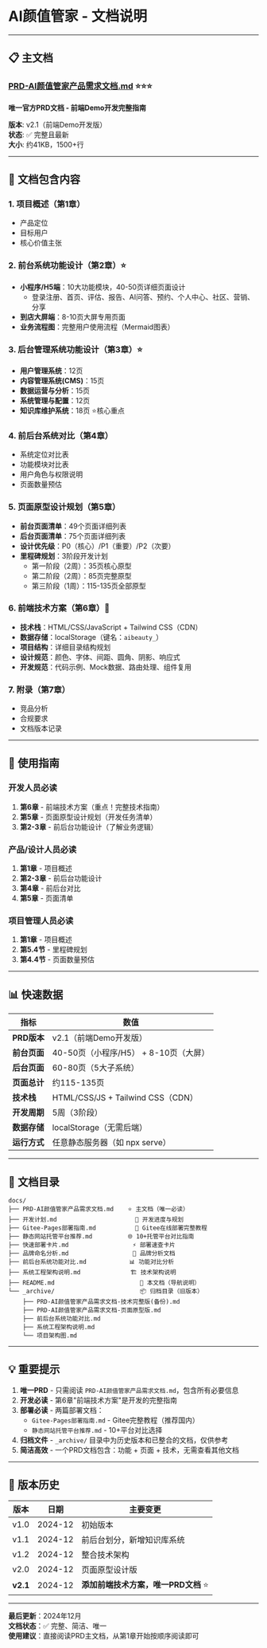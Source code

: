 # AI颜值管家 - 文档说明

---

## 📋 主文档

### [PRD-AI颜值管家产品需求文档.md](./PRD-AI颜值管家产品需求文档.md) ⭐⭐⭐

**唯一官方PRD文档 - 前端Demo开发完整指南**

**版本**: v2.1（前端Demo开发版）  
**状态**: ✅ 完整且最新  
**大小**: 约41KB，1500+行  

---

## 📖 文档包含内容

### 1. 项目概述（第1章）
- 产品定位
- 目标用户
- 核心价值主张

### 2. 前台系统功能设计（第2章）⭐
- **小程序/H5端**：10大功能模块，40-50页详细页面设计
  - 登录注册、首页、评估、报告、AI问答、预约、个人中心、社区、营销、分享
- **到店大屏端**：8-10页大屏专用页面
- **业务流程图**：完整用户使用流程（Mermaid图表）

### 3. 后台管理系统功能设计（第3章）⭐
- **用户管理系统**：12页
- **内容管理系统(CMS)**：15页
- **数据运营与分析**：15页
- **系统管理与配置**：12页
- **知识库维护系统**：18页 ⭐核心重点

### 4. 前后台系统对比（第4章）
- 系统定位对比表
- 功能模块对比表
- 用户角色与权限说明
- 页面数量预估

### 5. 页面原型设计规划（第5章）
- **前台页面清单**：49个页面详细列表
- **后台页面清单**：75个页面详细列表
- **设计优先级**：P0（核心）/P1（重要）/P2（次要）
- **里程碑规划**：3阶段开发计划
  - 第一阶段（2周）：35页核心原型
  - 第二阶段（2周）：85页完整原型
  - 第三阶段（1周）：115-135页全部原型

### 6. 前端技术方案（第6章）🔧
- **技术栈**：HTML/CSS/JavaScript + Tailwind CSS（CDN）
- **数据存储**：localStorage（键名：`aibeauty_`）
- **项目结构**：详细目录结构规划
- **设计规范**：颜色、字体、间距、圆角、阴影、响应式
- **开发规范**：代码示例、Mock数据、路由处理、组件复用

### 7. 附录（第7章）
- 竞品分析
- 合规要求
- 文档版本记录

---

## 🎯 使用指南

### 开发人员必读
1. **第6章** - 前端技术方案（重点！完整技术指南）
2. **第5章** - 页面原型设计规划（开发任务清单）
3. **第2-3章** - 前后台功能设计（了解业务逻辑）

### 产品/设计人员必读
1. **第1章** - 项目概述
2. **第2-3章** - 前后台功能设计
3. **第4章** - 前后台对比
4. **第5章** - 页面清单

### 项目管理人员必读
1. **第1章** - 项目概述
2. **第5.4节** - 里程碑规划
3. **第4.4节** - 页面数量预估

---

## 📊 快速数据

| 指标 | 数值 |
|-----|------|
| **PRD版本** | v2.1（前端Demo开发版） |
| **前台页面** | 40-50页（小程序/H5） + 8-10页（大屏） |
| **后台页面** | 60-80页（5大子系统） |
| **页面总计** | 约115-135页 |
| **技术栈** | HTML/CSS/JS + Tailwind CSS（CDN） |
| **开发周期** | 5周（3阶段） |
| **数据存储** | localStorage（无需后端） |
| **运行方式** | 任意静态服务器（如 npx serve） |

---

## 📁 文档目录

```
docs/
├── PRD-AI颜值管家产品需求文档.md    ⭐ 主文档（唯一必读）
├── 开发计划.md                      📅 开发进度与规划
├── Gitee-Pages部署指南.md           🚀 Gitee在线部署完整教程
├── 静态网站托管平台推荐.md          🌐 10+托管平台对比指南
├── 快速部署卡片.md                  ⚡ 部署速查卡片
├── 品牌命名分析.md                  📝 品牌分析文档
├── 前后台系统功能对比.md            📊 功能对比分析
├── 系统工程架构说明.md              🏗️ 技术架构说明
├── README.md                        📖 本文档（导航说明）
└── _archive/                        📦 归档目录（旧版本）
    ├── PRD-AI颜值管家产品需求文档-技术完整版(备份).md
    ├── PRD-AI颜值管家产品需求文档-页面原型版.md
    ├── 前后台系统功能对比.md
    ├── 系统工程架构说明.md
    └── 项目架构图.md
```

---

## 💡 重要提示

1. **唯一PRD** - 只需阅读 `PRD-AI颜值管家产品需求文档.md`，包含所有必要信息
2. **开发必读** - 第6章"前端技术方案"是开发的完整指南
3. **部署必读** - 两篇部署文档：
   - `Gitee-Pages部署指南.md` - Gitee完整教程（推荐国内）
   - `静态网站托管平台推荐.md` - 10+平台对比选择
4. **归档文件** - `_archive/` 目录中为历史版本和已整合的文档，仅供参考
5. **简洁高效** - 一个PRD文档包含：功能 + 页面 + 技术，无需查看其他文档

---

## 🔄 版本历史

| 版本 | 日期 | 主要变更 |
|-----|------|---------|
| v1.0 | 2024-12 | 初始版本 |
| v1.1 | 2024-12 | 前后台划分，新增知识库系统 |
| v1.2 | 2024-12 | 整合技术架构 |
| v2.0 | 2024-12 | 页面原型设计版 |
| **v2.1** | 2024-12 | **添加前端技术方案，唯一PRD文档** ⭐ |

---

**最后更新**：2024年12月  
**文档状态**：✅ 完整、简洁、唯一  
**使用建议**：直接阅读PRD主文档，从第1章开始按顺序阅读即可
